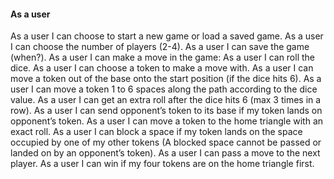 #### As a **user**

As a user I can choose to start a new game or load a saved game.
As a user I can choose the number of players (2-4).
As a user I can save the game (when?).
As a user I can make a move in the game:
As a user I can roll the dice.
As a user I can choose a token to make a move with.
As a user I can move a token out of the base onto the start position (if the dice hits 6).
As a user I can move a token 1 to 6 spaces along the path according to the dice value.
As a user I can get an extra roll after the dice hits 6 (max 3 times in a row).
As a user I can send opponent’s token to its base if my token lands on opponent’s token.
As a user I can move a token to the home triangle with an exact roll.
As a user I can block a space if my token lands on the space occupied by one of my other tokens (A blocked space cannot be passed or landed on by an opponent’s token).
As a user I can pass a move to the next player.
As a user I can win if my four tokens are on the home triangle first.
